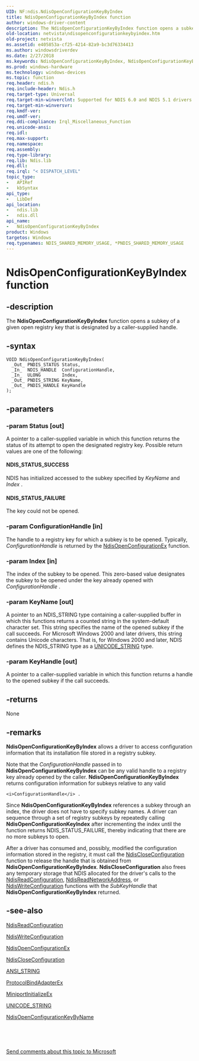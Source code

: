 ```yaml
---
UID: NF:ndis.NdisOpenConfigurationKeyByIndex
title: NdisOpenConfigurationKeyByIndex function
author: windows-driver-content
description: The NdisOpenConfigurationKeyByIndex function opens a subkey of a given open registry key that is designated by a caller-supplied handle.
old-location: netvista\ndisopenconfigurationkeybyindex.htm
old-project: netvista
ms.assetid: e405853a-cf25-4214-82a9-bc3d76334413
ms.author: windowsdriverdev
ms.date: 2/27/2018
ms.keywords: NdisOpenConfigurationKeyByIndex, NdisOpenConfigurationKeyByIndex function [Network Drivers Starting with Windows Vista], ndis/NdisOpenConfigurationKeyByIndex, ndis_configuration_ref_71c37932-c758-475c-9c84-c176c6c40cf8.xml, netvista.ndisopenconfigurationkeybyindex
ms.prod: windows-hardware
ms.technology: windows-devices
ms.topic: function
req.header: ndis.h
req.include-header: Ndis.h
req.target-type: Universal
req.target-min-winverclnt: Supported for NDIS 6.0 and NDIS 5.1 drivers (see       NdisOpenConfigurationKeyByIndex (NDIS 5.1)) in Windows Vista. Supported for NDIS 5.1 drivers (see       NdisOpenConfigurationKeyByIndex (NDIS 5.1)) in Windows XP.
req.target-min-winversvr: 
req.kmdf-ver: 
req.umdf-ver: 
req.ddi-compliance: Irql_Miscellaneous_Function
req.unicode-ansi: 
req.idl: 
req.max-support: 
req.namespace: 
req.assembly: 
req.type-library: 
req.lib: Ndis.lib
req.dll: 
req.irql: "< DISPATCH_LEVEL"
topic_type:
-	APIRef
-	kbSyntax
api_type:
-	LibDef
api_location:
-	ndis.lib
-	ndis.dll
api_name:
-	NdisOpenConfigurationKeyByIndex
product: Windows
targetos: Windows
req.typenames: NDIS_SHARED_MEMORY_USAGE, *PNDIS_SHARED_MEMORY_USAGE
---
```


# NdisOpenConfigurationKeyByIndex function


## -description


The 
  <b>NdisOpenConfigurationKeyByIndex</b> function opens a subkey of a given open registry key that is
  designated by a caller-supplied handle.


## -syntax


````
VOID NdisOpenConfigurationKeyByIndex(
  _Out_ PNDIS_STATUS Status,
  _In_  NDIS_HANDLE  ConfigurationHandle,
  _In_  ULONG        Index,
  _Out_ PNDIS_STRING KeyName,
  _Out_ PNDIS_HANDLE KeyHandle
);
````


## -parameters




### -param Status [out]

A pointer to a caller-supplied variable in which this function returns the status of its attempt
     to open the designated registry key. Possible return values are one of the following:
     





#### NDIS_STATUS_SUCCESS

NDIS has initialized accessed to the subkey specified by 
       <i>KeyName</i> and 
       <i>Index</i> .



#### NDIS_STATUS_FAILURE

The key could not be opened.


### -param ConfigurationHandle [in]

The handle to a registry key for which a subkey is to be opened. Typically, 
     <i>ConfigurationHandle</i> is returned by the 
     <a href="..\ndis\nf-ndis-ndisopenconfigurationex.md">
     NdisOpenConfigurationEx</a> function.


### -param Index [in]

The index of the subkey to be opened. This zero-based value designates the subkey to be opened
     under the key already opened with 
     <i>ConfigurationHandle</i> .


### -param KeyName [out]

A pointer to an NDIS_STRING type containing a caller-supplied buffer in which this functions
     returns a counted string in the system-default character set. This string specifies the name of the
     opened subkey if the call succeeds. For Microsoft Windows 2000 and later drivers, this string contains
     Unicode characters. That is, for Windows 2000 and later, NDIS defines the NDIS_STRING type as a 
     <a href="..\wudfwdm\ns-wudfwdm-_unicode_string.md">UNICODE_STRING</a> type.


### -param KeyHandle [out]

A pointer to a caller-supplied variable in which this function returns a handle to the opened
     subkey if the call succeeds.


## -returns



None




## -remarks



<b>NdisOpenConfigurationKeyByIndex</b> allows a driver to access configuration information that its
    installation file stored in a registry subkey.

Note that the 
    <i>ConfigurationHandle</i> passed in to 
    <b>NdisOpenConfigurationKeyByIndex</b> can be any valid handle to a registry key already opened by the
    caller. 
    <b>NdisOpenConfigurationKeyByIndex</b> returns configuration information for subkeys relative to any valid
    
    <i>ConfigurationHandle</i> .

Since 
    <b>NdisOpenConfigurationKeyByIndex</b> references a subkey through an index, the driver does not have to
    specify subkey names. A driver can sequence through a set of registry subkeys by repeatedly calling 
    <b>NdisOpenConfigurationKeyIndex</b> after incrementing the index until the function returns
    NDIS_STATUS_FAILURE, thereby indicating that there are no more subkeys to open.

After a driver has consumed and, possibly, modified the configuration information stored in the
    registry, it must call the 
    <a href="..\ndis\nf-ndis-ndiscloseconfiguration.md">NdisCloseConfiguration</a> function to
    release the handle that is obtained from 
    <b>NdisOpenConfigurationKeyByIndex</b>. 
    <b>NdisCloseConfiguration</b> also frees any temporary storage that NDIS allocated for the driver's calls
    to the 
    <a href="..\ndis\nf-ndis-ndisreadconfiguration.md">NdisReadConfiguration</a>, 
    <a href="..\ndis\nf-ndis-ndisreadnetworkaddress.md">NdisReadNetworkAddress</a>, or 
    <a href="..\ndis\nf-ndis-ndiswriteconfiguration.md">NdisWriteConfiguration</a> functions
    with the 
    <i>SubKeyHandle</i> that 
    <b>NdisOpenConfigurationKeyByIndex</b> returned.




## -see-also

<a href="..\ndis\nf-ndis-ndisreadconfiguration.md">NdisReadConfiguration</a>



<a href="..\ndis\nf-ndis-ndiswriteconfiguration.md">NdisWriteConfiguration</a>



<a href="..\ndis\nf-ndis-ndisopenconfigurationex.md">NdisOpenConfigurationEx</a>



<a href="..\ndis\nf-ndis-ndiscloseconfiguration.md">NdisCloseConfiguration</a>



<a href="https://msdn.microsoft.com/library/windows/hardware/ff540605">ANSI_STRING</a>



<a href="..\ndis\nc-ndis-protocol_bind_adapter_ex.md">ProtocolBindAdapterEx</a>



<a href="..\ndis\nc-ndis-miniport_initialize.md">MiniportInitializeEx</a>



<a href="..\wudfwdm\ns-wudfwdm-_unicode_string.md">UNICODE_STRING</a>



<a href="..\ndis\nf-ndis-ndisopenconfigurationkeybyname.md">
   NdisOpenConfigurationKeyByName</a>



 

 

<a href="mailto:wsddocfb@microsoft.com?subject=Documentation%20feedback [netvista\netvista]:%20NdisOpenConfigurationKeyByIndex function%20 RELEASE:%20(2/27/2018)&amp;body=%0A%0APRIVACY STATEMENT%0A%0AWe use your feedback to improve the documentation. We don't use your email address for any other purpose, and we'll remove your email address from our system after the issue that you're reporting is fixed. While we're working to fix this issue, we might send you an email message to ask for more info. Later, we might also send you an email message to let you know that we've addressed your feedback.%0A%0AFor more info about Microsoft's privacy policy, see http://privacy.microsoft.com/en-us/default.aspx." title="Send comments about this topic to Microsoft">Send comments about this topic to Microsoft</a>

